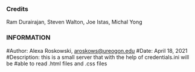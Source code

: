 

### Credits ###

Ram Durairajan, Steven Walton, Joe Istas, Michal Yong


### INFORMATION ###

#Author: Alexa Roskowski, aroskows@ureogon.edu
#Date: April 18, 2021
#Description: this is a small server that with the help of credentials.ini will be
#able to read .html files and .css files

